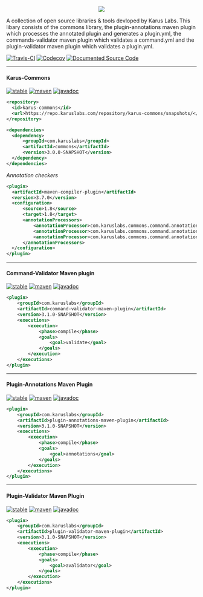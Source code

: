 <p align = "center">
  <img src = "https://i.imgur.com/TA6hOBq.png">
</p>


A collection of open source libraries & tools devloped by Karus Labs. This libary consists of the commons library, the plugin-annotations maven plugin which processes the annotated plugin and generates a plugin.yml, the commands-validator maven plugin which validates a command.yml and the plugin-validator maven plugin which validates a plugin.yml.

[![Travis-CI](https://travis-ci.org/Pante/Karus-Commons.svg?branch=master)](https://travis-ci.org/Pante/Karus-Commons)
[![Codecov](https://codecov.io/gh/Pante/Karus-Commons/branch/master/graph/badge.svg)](https://codecov.io/gh/Pante/Karus-Commons)
[![Documented Source Code](https://img.shields.io/badge/documented-source-brightgreen.svg)](https://github.com/Pante/Karus-Commons/tree/Documentation)

***
#### Karus-Commons
[![stable](https://img.shields.io/badge/stable-3.1.0--SNAPSHOT-blue.svg)](https://repo.karuslabs.com/#browse/browse/components:karus-commons:e67efc5804a3cb7a88b3526c0bd0b389)
[![maven](https://img.shields.io/maven-metadata/v/https/repo.karuslabs.com/repository/karus-commons/snapshots/com/karuslabs/commons/maven-metadata.xml.svg)](https://repo.karuslabs.com/#browse/browse/components:karus-commons)
[![javadoc](https://img.shields.io/badge/javadoc-3.1.0--SNAPSHOT-brightgreen.svg)](https://repo.karuslabs.com/repository/karus-commons-project/3.1.0-SNAPSHOT/commons/apidocs/overview-summary.html)
```XML
<repository>
  <id>karus-commons</id>
  <url>https://repo.karuslabs.com/repository/karus-commons/snapshots/</url>
</repository>

<dependencies>
  <dependency>
      <groupId>com.karuslabs</groupId>
      <artifactId>commons</artifactId>
      <version>3.0.0-SNAPSHOT</version>
  </dependency>
</dependencies>
```

_Annotation checkers_
```XML
<plugin>
  <artifactId>maven-compiler-plugin</artifactId>
  <version>3.7.0</version>
  <configuration>
      <source>1.8</source>
      <target>1.8</target>
      <annotationProcessors>
          <annotationProcessor>com.karuslabs.commons.command.annotation.checkers.CommandChecker</annotationProcessor>
          <annotationProcessor>com.karuslabs.commons.command.annotation.checkers.CompletionChecker</annotationProcessor>
          <annotationProcessor>com.karuslabs.commons.command.annotation.checkers.NamespaceChecker</annotationProcessor>
      </annotationProcessors>
  </configuration>
</plugin>
```

***
#### Command-Validator Maven plugin
[![stable](https://img.shields.io/badge/stable-3.1.0--SNAPSHOT-blue.svg)](https://repo.karuslabs.com/#browse/browse/components:karus-commons:e67efc5804a3cb7a8fbfc620d67748ba)
[![maven](https://img.shields.io/maven-metadata/v/https/repo.karuslabs.com/repository/karus-commons/snapshots/com/karuslabs/command-validator-maven-plugin/maven-metadata.xml.svg)](https://repo.karuslabs.com/#browse/browse/components:karus-commons:e67efc5804a3cb7a8fbfc620d67748ba)
[![javadoc](https://img.shields.io/badge/javadoc-3.1.0--SNAPSHOT-brightgreen.svg)](https://repo.karuslabs.com/repository/karus-commons-project/3.1.0-SNAPSHOT/command-validator-maven-plugin/apidocs/index.html)
```XML
<plugin>
    <groupId>com.karuslabs</groupId>
    <artifactId>command-validator-maven-plugin</artifactId>
    <version>3.1.0-SNAPSHOT</version>
    <executions>
        <execution>
            <phase>compile</phase>
            <goals>
                <goal>validate</goal>
            </goals>
        </execution>
    </executions>
</plugin>
```

***
#### Plugin-Annotations Maven Plugin
[![stable](https://img.shields.io/badge/stable-3.1.0--SNAPSHOT-blue.svg)](https://repo.karuslabs.com/#browse/browse/components:karus-commons:e67efc5804a3cb7a09d32eb722a260d7)
[![maven](https://img.shields.io/maven-metadata/v/https/repo.karuslabs.com/repository/karus-commons/snapshots/com/karuslabs/plugin-annotations-maven-plugin/maven-metadata.xml.svg)](https://repo.karuslabs.com/#browse/browse/components:karus-commons:e67efc5804a3cb7a09d32eb722a260d7)
[![javadoc](https://img.shields.io/badge/javadoc-3.1.0--SNAPSHOT-brightgreen.svg)](https://repo.karuslabs.com/repository/karus-commons-project/3.1.0-SNAPSHOT/plugin-annotations-maven-plugin/apidocs/index.html)
```XML
<plugin>
    <groupId>com.karuslabs</groupId>
    <artifactId>plugin-annotations-maven-plugin</artifactId>
    <version>3.1.0-SNAPSHOT</version>
    <executions>
        <execution>
            <phase>compile</phase>
            <goals>
                <goal>annotations</goal>
            </goals>
        </execution>
    </executions>
</plugin>
```

***
#### Plugin-Validator Maven Plugin
[![stable](https://img.shields.io/badge/stable-3.1.0--SNAPSHOT-blue.svg)](https://repo.karuslabs.com/#browse/browse/components:karus-commons:e67efc5804a3cb7a08e3f8d17d1d753f)
[![maven](https://img.shields.io/maven-metadata/v/https/repo.karuslabs.com/repository/karus-commons/snapshots/com/karuslabs/plugin-validator-maven-plugin/maven-metadata.xml.svg)](https://repo.karuslabs.com/#browse/browse/components:karus-commons:e67efc5804a3cb7a08e3f8d17d1d753f)
[![javadoc](https://img.shields.io/badge/javadoc-3.1.0--SNAPSHOT-brightgreen.svg)](https://repo.karuslabs.com/repository/karus-commons-project/3.1.0-SNAPSHOT/plugin-validator-maven-plugin/apidocs/index.html)
```XML
<plugin>
    <groupId>com.karuslabs</groupId>
    <artifactId>plugin-validator-maven-plugin</artifactId>
    <version>3.1.0-SNAPSHOT</version>
    <executions>
        <execution>
            <phase>compile</phase>
            <goals>
                <goal>avalidator</goal>
            </goals>
        </execution>
    </executions>
</plugin>
```
